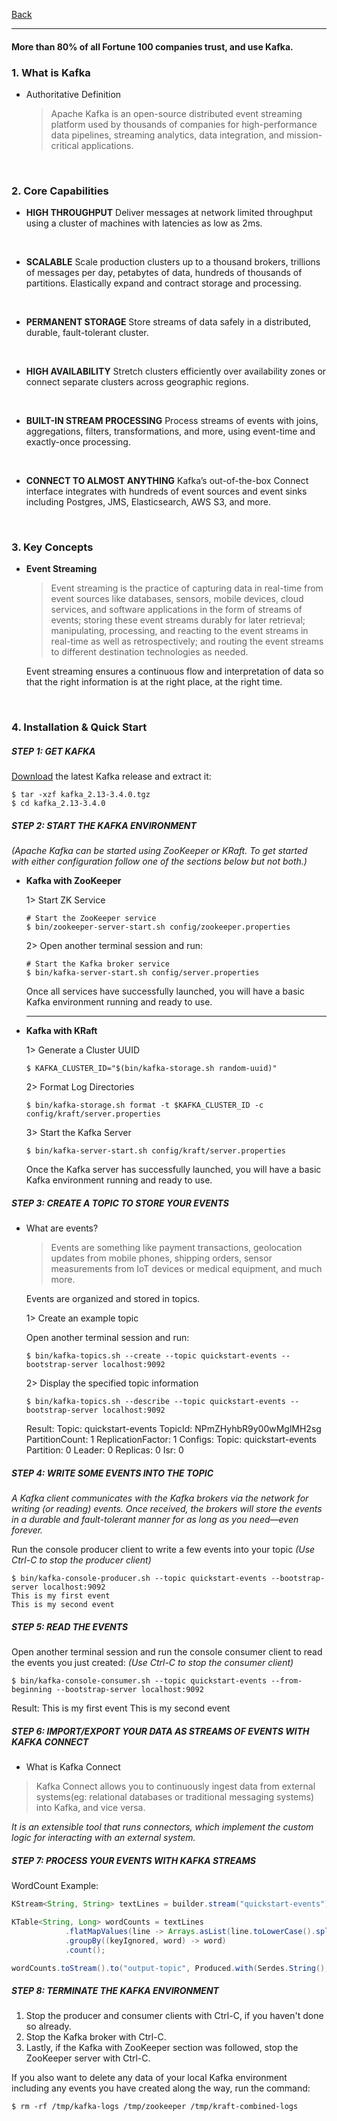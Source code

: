 [Back](../README.md)

<hr>

#### More than 80% of all Fortune 100 companies trust, and use Kafka.

### 1. What is Kafka

- Authoritative Definition

  > Apache Kafka is an open-source distributed event streaming platform used by thousands of companies for high-performance data pipelines, streaming analytics, data integration, and mission-critical applications.


&nbsp;

### 2. Core Capabilities

- **HIGH THROUGHPUT**
  Deliver messages at network limited throughput using a cluster of machines with latencies as low as 2ms.

&nbsp;

- **SCALABLE**
  Scale production clusters up to a thousand brokers, trillions of messages per day, petabytes of data, hundreds of thousands of partitions. Elastically expand and contract storage and processing.

&nbsp;

- **PERMANENT STORAGE**
  Store streams of data safely in a distributed, durable, fault-tolerant cluster.

&nbsp;

- **HIGH AVAILABILITY**
  Stretch clusters efficiently over availability zones or connect separate clusters across geographic regions.

&nbsp;

- **BUILT-IN STREAM PROCESSING**
  Process streams of events with joins, aggregations, filters, transformations, and more, using event-time and exactly-once processing.

&nbsp;

- **CONNECT TO ALMOST ANYTHING**
  Kafka’s out-of-the-box Connect interface integrates with hundreds of event sources and event sinks including Postgres, JMS, Elasticsearch, AWS S3, and more.

&nbsp;

### 3. Key Concepts

- **Event Streaming**
  >Event streaming is the practice of capturing data in real-time from event sources like databases, sensors, mobile devices, cloud services, and software applications in the form of streams of events; storing these event streams durably for later retrieval; manipulating, processing, and reacting to the event streams in real-time as well as retrospectively; and routing the event streams to different destination technologies as needed. 
  
  Event streaming ensures a continuous flow and interpretation of data so that the right information is at the right place, at the right time.

&nbsp;

### 4. Installation & Quick Start

##### STEP 1: GET KAFKA

[Download](https://www.apache.org/dyn/closer.cgi?path=/kafka/3.4.0/kafka_2.13-3.4.0.tgz) the latest Kafka release and extract it:
```
$ tar -xzf kafka_2.13-3.4.0.tgz
$ cd kafka_2.13-3.4.0
```

##### STEP 2: START THE KAFKA ENVIRONMENT

_(Apache Kafka can be started using ZooKeeper or KRaft. To get started with either configuration follow one of the sections below but not both.)_

- **Kafka with ZooKeeper**

  1> Start ZK Service
  ```
  # Start the ZooKeeper service
  $ bin/zookeeper-server-start.sh config/zookeeper.properties
  ```

  2> Open another terminal session and run:
  ```
  # Start the Kafka broker service
  $ bin/kafka-server-start.sh config/server.properties
  ```
  Once all services have successfully launched, you will have a basic Kafka environment running and ready to use.

  <hr>

- **Kafka with KRaft**

  1> Generate a Cluster UUID
  ```
  $ KAFKA_CLUSTER_ID="$(bin/kafka-storage.sh random-uuid)"
  ```

  2> Format Log Directories
  ```
  $ bin/kafka-storage.sh format -t $KAFKA_CLUSTER_ID -c config/kraft/server.properties
  ```

  3> Start the Kafka Server
  ```
  $ bin/kafka-server-start.sh config/kraft/server.properties
  ```

  Once the Kafka server has successfully launched, you will have a basic Kafka environment running and ready to use.

##### STEP 3: CREATE A TOPIC TO STORE YOUR EVENTS

- What are events?
  >Events are something like payment transactions, geolocation updates from mobile phones, shipping orders, sensor measurements from IoT devices or medical equipment, and much more.

  Events are organized and stored in topics.

  1> Create an example topic

  Open another terminal session and run:
  ```
  $ bin/kafka-topics.sh --create --topic quickstart-events --bootstrap-server localhost:9092
  ```

  2> Display the specified topic information

  ```
  $ bin/kafka-topics.sh --describe --topic quickstart-events --bootstrap-server localhost:9092
  ```
  Result:
  Topic: quickstart-events        TopicId: NPmZHyhbR9y00wMglMH2sg PartitionCount: 1       ReplicationFactor: 1	Configs:
    Topic: quickstart-events Partition: 0    Leader: 0   Replicas: 0 Isr: 0

##### STEP 4: WRITE SOME EVENTS INTO THE TOPIC

_A Kafka client communicates with the Kafka brokers via the network for writing (or reading) events. Once received, the brokers will store the events in a durable and fault-tolerant manner for as long as you need—even forever._

Run the console producer client to write a few events into your topic
_(Use Ctrl-C to stop the producer client)_
```
$ bin/kafka-console-producer.sh --topic quickstart-events --bootstrap-server localhost:9092
This is my first event
This is my second event
```

##### STEP 5: READ THE EVENTS

Open another terminal session and run the console consumer client to read the events you just created:
_(Use Ctrl-C to stop the consumer client)_
```
$ bin/kafka-console-consumer.sh --topic quickstart-events --from-beginning --bootstrap-server localhost:9092
```
Result:
This is my first event
This is my second event

##### STEP 6: IMPORT/EXPORT YOUR DATA AS STREAMS OF EVENTS WITH KAFKA CONNECT

- What is Kafka Connect
>Kafka Connect allows you to continuously ingest data from external systems(eg: relational databases or traditional messaging systems) into Kafka, and vice versa.

_It is an extensible tool that runs connectors, which implement the custom logic for interacting with an external system._

##### STEP 7: PROCESS YOUR EVENTS WITH KAFKA STREAMS

WordCount Example:

```java
KStream<String, String> textLines = builder.stream("quickstart-events");

KTable<String, Long> wordCounts = textLines
            .flatMapValues(line -> Arrays.asList(line.toLowerCase().split(" ")))
            .groupBy((keyIgnored, word) -> word)
            .count();

wordCounts.toStream().to("output-topic", Produced.with(Serdes.String(), Serdes.Long()));
```

##### STEP 8: TERMINATE THE KAFKA ENVIRONMENT

1. Stop the producer and consumer clients with Ctrl-C, if you haven't done so already.
2. Stop the Kafka broker with Ctrl-C.
3. Lastly, if the Kafka with ZooKeeper section was followed, stop the ZooKeeper server with Ctrl-C.

If you also want to delete any data of your local Kafka environment including any events you have created along the way, run the command:
```
$ rm -rf /tmp/kafka-logs /tmp/zookeeper /tmp/kraft-combined-logs
```

